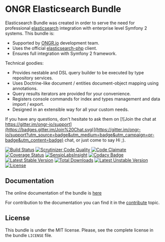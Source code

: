 # ONGR Elasticsearch Bundle

Elasticsearch Bundle was created in order to serve the need for
professional [elasticsearch](https://www.elastic.co/products/elasticsearch) integration with enterprise level Symfony
2 systems. This bundle is:

* Supported by [ONGR.io](http://ongr.io) development team.
* Uses the official [elasticsearch-php](https://github.com/elasticsearch/elasticsearch-php>) client.
* Ensures full integration with Symfony 2 framework.

Technical goodies:

* Provides nestable and DSL query builder to be executed by type repository services.
* Uses Doctrine-like document / entities document-object mapping using annotations.
* Query results iterators are provided for your convenience.
* Registers console commands for index and types management and data import / export.
* Designed in an extensible way for all your custom needs.

If you have any questions, don't hesitate to ask them on [![Join the chat at https://gitter.im/ongr-io/support](https://badges.gitter.im/Join%20Chat.svg)](https://gitter.im/ongr-io/support?utm_source=badge&utm_medium=badge&utm_campaign=pr-badge&utm_content=badge)
 chat, or just come to say Hi ;).


[![Build Status](https://travis-ci.org/ongr-io/ElasticsearchBundle.svg?branch=master)](https://travis-ci.org/ongr-io/ElasticsearchBundle)
[![Scrutinizer Code Quality](https://scrutinizer-ci.com/g/ongr-io/ElasticsearchBundle/badges/quality-score.png?b=master)](https://scrutinizer-ci.com/g/ongr-io/ElasticsearchBundle/?branch=master)
[![Code Claimate](https://codeclimate.com/github/ongr-io/ElasticsearchBundle/badges/gpa.svg)](https://codeclimate.com/github/ongr-io/ElasticsearchBundle)
[![Coverage Status](https://coveralls.io/repos/ongr-io/ElasticsearchBundle/badge.svg?branch=master&service=github)](https://coveralls.io/github/ongr-io/ElasticsearchBundle?branch=master)
[![SensioLabsInsight](https://insight.sensiolabs.com/projects/3ebe6515-f946-49a3-8d9c-e5fc8d6ce5c2/mini.png)](https://insight.sensiolabs.com/projects/3ebe6515-f946-49a3-8d9c-e5fc8d6ce5c2)
[![Codacy Badge](https://api.codacy.com/project/badge/48f72253ed904482baca2f19d0dcde00)](https://www.codacy.com/app/ongr/ElasticsearchBundle)
[![Latest Stable Version](https://poser.pugx.org/ongr/elasticsearch-bundle/v/stable)](https://packagist.org/packages/ongr/elasticsearch-bundle)
[![Total Downloads](https://poser.pugx.org/ongr/elasticsearch-bundle/downloads)](https://packagist.org/packages/ongr/elasticsearch-bundle)
[![Latest Unstable Version](https://poser.pugx.org/ongr/elasticsearch-bundle/v/unstable)](https://packagist.org/packages/ongr/elasticsearch-bundle)
[![License](https://poser.pugx.org/ongr/elasticsearch-bundle/license)](https://packagist.org/packages/ongr/elasticsearch-bundle)


## Documentation

The online documentation of the bundle is [here](Resources/doc/index.md)

For contribution to the documentation you can find it in the [contribute](Resources/doc/contribute.md) topic.

## License

This bundle is under the MIT license. Please, see the complete license
in the bundle ``LICENSE`` file.
